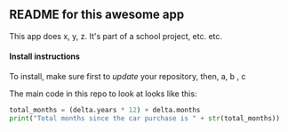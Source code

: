 ## README for this awesome app ##
This app does x, y, z.  It's part of a school project, etc. etc.

#### Install instructions ####
To install, make sure first to _update_ your repository, then, a, b , c

The main code in this repo to look at looks like this:

```python
total_months = (delta.years * 12) + delta.months
print("Total months since the car purchase is " + str(total_months))
```
